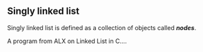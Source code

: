  ## Singly linked list 
 
 Singly linked list is defined as a collection of objects called ***nodes***.

 A program from ALX on Linked List in C....
